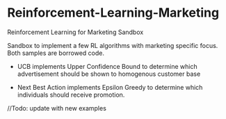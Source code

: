 # Reinforcement-Learning-Marketing
Reinforcement Learning for Marketing Sandbox

Sandbox to implement a few RL algorithms with marketing specific focus.
Both samples are borrowed code.

* UCB implements Upper Confidence Bound to determine which advertisement should be shown to homogenous customer base

* Next Best Action implements Epsilon Greedy to determine which individuals should receive promotion.

//Todo: update with new examples
